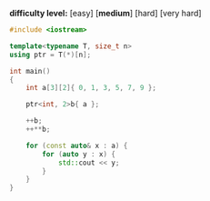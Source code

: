 **difficulty level:** [easy] [**medium**] [hard] [very hard]

```cpp
#include <iostream>

template<typename T, size_t n>
using ptr = T(*)[n];

int main() 
{
    int a[3][2]{ 0, 1, 3, 5, 7, 9 };

    ptr<int, 2>b{ a };

    ++b;
    ++**b;

    for (const auto& x : a) {
        for (auto y : x) {
            std::cout << y;
        }
    }
}
```
